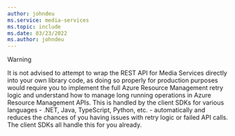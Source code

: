 ```yaml
---
author: johndeu
ms.service: media-services
ms.topic: include
ms.date: 03/23/2022
ms.author: johndeu
---
```


> [!WARNING]
> It is not advised to attempt to wrap the REST API for Media Services directly into your own library code, as doing so properly for production purposes would require you to implement the full Azure Resource Management retry logic and understand how to manage long running operations in Azure Resource Management APIs. This is handled by the client SDKs for various languages - .NET, Java, TypeScript, Python, etc. - automatically and reduces the chances of you having issues with retry logic or failed API calls. The client SDKs all handle this for you already.
